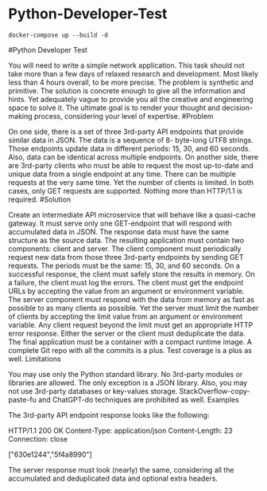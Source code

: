 # Python-Developer-Test

```docker
docker-compose up --build -d
```

#Python Developer Test

You will need to write a simple network application. This task should not take more than a few days of relaxed research and
development. Most likely less than 4 hours overall, to be more precise.
The problem is synthetic and primitive. The solution is concrete enough to give all the information and hints. Yet adequately
vague to provide you all the creative and engineering space to solve it.
The ultimate goal is to render your thought and decision-making process, considering your level of expertise.
#Problem

On one side, there is a set of three 3rd-party API endpoints that provide similar data in JSON. The data is a sequence of 8-
byte-long UTF8 strings. Those endpoints update data in different periods: 15, 30, and 60 seconds. Also, data can be
identical across multiple endpoints.
On another side, there are 3rd-party clients who must be able to request the most up-to-date and unique data from a single
endpoint at any time. There can be multiple requests at the very same time. Yet the number of clients is limited.
In both cases, only GET requests are supported. Nothing more than HTTP/1.1 is required.
#Solution

Create an intermediate API microservice that will behave like a quasi-cache gateway. It must serve only one GET-endpoint
that will respond with accumulated data in JSON. The response data must have the same structure as the source data. The
resulting application must contain two components: client and server.
The client component must periodically request new data from those three 3rd-party endpoints by sending GET requests.
The periods must be the same: 15, 30, and 60 seconds. On a successful response, the client must safely store the results in
memory. On a failure, the client must log the errors. The client must get the endpoint URLs by accepting the value from an
argument or environment variable.
The server component must respond with the data from memory as fast as possible to as many clients as possible. Yet the
server must limit the number of clients by accepting the limit value from an argument or environment variable. Any client
request beyond the limit must get an appropriate HTTP error response.
Either the server or the client must deduplicate the data.
The final application must be a container with a compact runtime image. A complete Git repo with all the commits is a plus.
Test coverage is a plus as well.
Limitations

You may use only the Python standard library. No 3rd-party modules or libraries are allowed. The only exception is a JSON
library. Also, you may not use 3rd-party databases or key-values storage. StackOverflow-copy-paste-fu and ChatGPT-do
techniques are prohibited as well.
Examples

The 3rd-party API endpoint response looks like the following:

HTTP/1.1 200 OK
Content-Type: application/json
Content-Length: 23
Connection: close

["630e1244","5f4a8990"]

The server response must look (nearly) the same, considering all the accumulated and deduplicated data and optional extra
headers.
